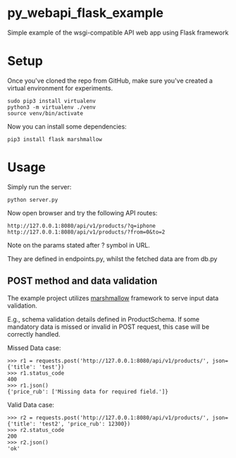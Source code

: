 # py_webapi_flask_example
Simple example of the wsgi-compatible API web app using Flask framework

# Setup
Once you've cloned the repo from GitHub, make sure you've created a virtual environment for experiments.
```
sudo pip3 install virtualenv
python3 -m virtualenv ./venv
source venv/bin/activate
```
Now you can install some dependencies:
```
pip3 install flask marshmallow
```
# Usage
Simply run the server:
```
python server.py
```
Now open browser and try the following API routes:
```
http://127.0.0.1:8080/api/v1/products/?q=iphone
http://127.0.0.1:8080/api/v1/products/?from=0&to=2
```
Note on the params stated after ? symbol in URL.

They are defined in endpoints.py, whilst the fetched data are from db.py

## POST method and data validation
The example project utilizes [marshmallow](https://marshmallow.readthedocs.io) framework to serve input data validation.

E.g., schema validation details defined in ProductSchema. If some mandatory data is missed or invalid in POST request, this case will be correctly handled.

Missed Data case:
```
>>> r1 = requests.post('http://127.0.0.1:8080/api/v1/products/', json={'title': 'test'})
>>> r1.status_code
400
>>> r1.json()
{'price_rub': ['Missing data for required field.']}
```
Valid Data case:
```
>>> r2 = requests.post('http://127.0.0.1:8080/api/v1/products/', json={'title': 'test2', 'price_rub': 12300})
>>> r2.status_code
200
>>> r2.json()
'ok'
```